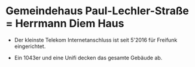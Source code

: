 # Gemeindehaus Paul-Lechler-Straße = Herrmann Diem Haus

 * Der kleinste Telekom Internetanschluss ist seit 5'2016 für Freifunk eingerichtet.

 * Ein 1043er und eine Unifi decken das gesamte Gebäude ab.
